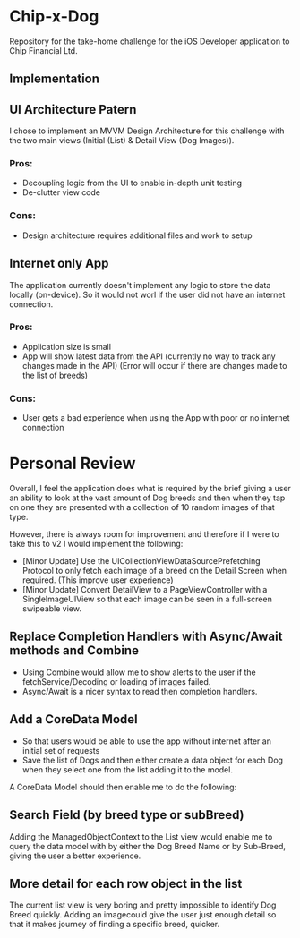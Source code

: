# Chip-x-Dog
Repository for the take-home challenge for the iOS Developer application to Chip Financial Ltd.

## Implementation
## UI Architecture Patern
I chose to implement an MVVM Design Architecture for this challenge with the two main views (Initial (List) & Detail View (Dog Images)). 

### Pros:
- Decoupling logic from the UI to enable in-depth unit testing
- De-clutter view code

### Cons:
- Design architecture requires additional files and work to setup

## Internet only App
The application currently doesn't implement any logic to store the data locally (on-device). So it would not worl if the user did not have an internet connection.

### Pros:
- Application size is small
- App will show latest data from the API (currently no way to track any changes made in the API) (Error will occur if there are changes made to the list of breeds)

### Cons:
- User gets a bad experience when using the App with poor or no internet connection

# Personal Review
Overall, I feel the application does what is required by the brief giving a user an ability to look at the vast amount of Dog breeds and then when they tap on one they are presented with a collection of 10 random images of that type. 

However, there is always room for improvement and therefore if I were to take this to v2 I would implement the following:
- [Minor Update] Use the UICollectionViewDataSourcePrefetching Protocol to only fetch each image of a breed on the Detail Screen when required. (This improve user experience)
- [Minor Update] Convert DetailView to a PageViewController with a SingleImageUIView so that each image can be seen in a full-screen swipeable view.

## Replace Completion Handlers with Async/Await methods and Combine
- Using Combine would allow me to show alerts to the user if the fetchService/Decoding or loading of images failed.
- Async/Await is a nicer syntax to read then completion handlers.

## Add a CoreData Model
- So that users would be able to use the app without internet after an initial set of requests
- Save the list of Dogs and then either create a data object for each Dog when they select one from the list adding it to the model.

A CoreData Model should then enable me to do the following:

## Search Field (by breed type or subBreed)
Adding the ManagedObjectContext to the List view would enable me to query the data model with by either the Dog Breed Name or by Sub-Breed, giving the user a better experience.

## More detail for each row object in the list
The current list view is very boring and pretty impossible to identify Dog Breed quickly. Adding an imagecould give the user just enough detail so that it makes journey of finding a specific breed, quicker.
